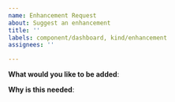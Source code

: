 ```yaml
---
name: Enhancement Request
about: Suggest an enhancement
title: ''
labels: component/dashboard, kind/enhancement
assignees: ''

---
```


**What would you like to be added**:

**Why is this needed**:
